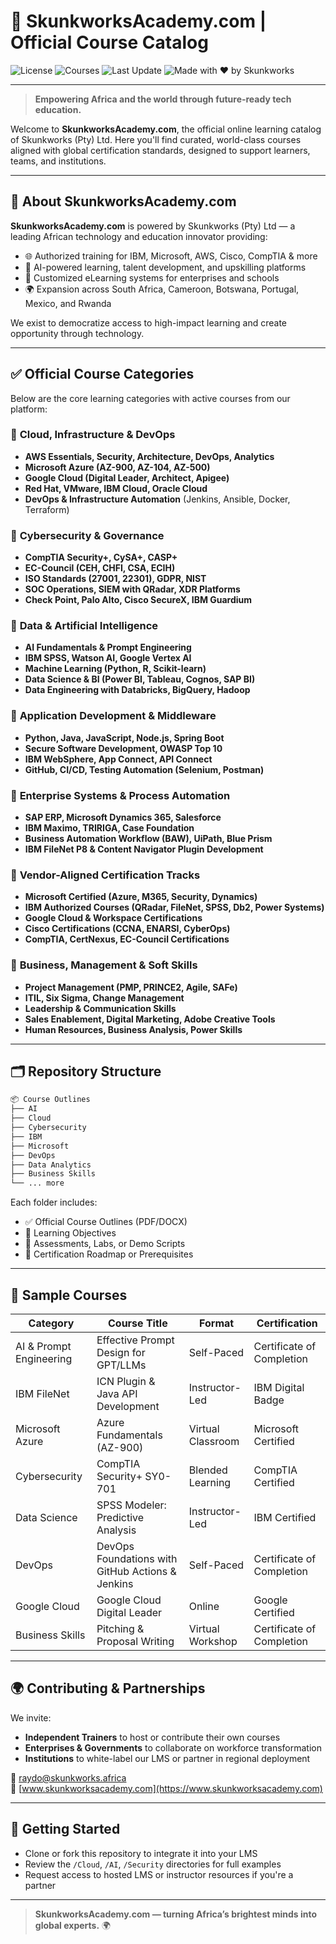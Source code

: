 # 🚀 SkunkworksAcademy.com | Official Course Catalog

![License](https://img.shields.io/badge/license-MIT-blue.svg)
![Courses](https://img.shields.io/badge/courses-400%2B-green)
![Last Update](https://img.shields.io/badge/last%20update-May%202025-orange)
![Made with ❤️ by Skunkworks](https://img.shields.io/badge/made%20by-Skunkworks-red)

---

> **Empowering Africa and the world through future-ready tech education.**

Welcome to **SkunkworksAcademy.com**, the official online learning catalog of Skunkworks (Pty) Ltd. Here you'll find curated, world-class courses aligned with global certification standards, designed to support learners, teams, and institutions.

---

## 🧭 About SkunkworksAcademy.com
**SkunkworksAcademy.com** is powered by Skunkworks (Pty) Ltd — a leading African technology and education innovator providing:

- 🌐 Authorized training for IBM, Microsoft, AWS, Cisco, CompTIA & more
- 🧠 AI-powered learning, talent development, and upskilling platforms
- 🏫 Customized eLearning systems for enterprises and schools
- 🌍 Expansion across South Africa, Cameroon, Botswana, Portugal, Mexico, and Rwanda

We exist to democratize access to high-impact learning and create opportunity through technology.

---

## ✅ Official Course Categories
Below are the core learning categories with active courses from our platform:

### 🔹 **Cloud, Infrastructure & DevOps**
- **AWS Essentials, Security, Architecture, DevOps, Analytics**
- **Microsoft Azure (AZ-900, AZ-104, AZ-500)**
- **Google Cloud (Digital Leader, Architect, Apigee)**
- **Red Hat, VMware, IBM Cloud, Oracle Cloud**
- **DevOps & Infrastructure Automation** (Jenkins, Ansible, Docker, Terraform)

### 🔹 **Cybersecurity & Governance**
- **CompTIA Security+, CySA+, CASP+**
- **EC-Council (CEH, CHFI, CSA, ECIH)**
- **ISO Standards (27001, 22301), GDPR, NIST**
- **SOC Operations, SIEM with QRadar, XDR Platforms**
- **Check Point, Palo Alto, Cisco SecureX, IBM Guardium**

### 🔹 **Data & Artificial Intelligence**
- **AI Fundamentals & Prompt Engineering**
- **IBM SPSS, Watson AI, Google Vertex AI**
- **Machine Learning (Python, R, Scikit-learn)**
- **Data Science & BI (Power BI, Tableau, Cognos, SAP BI)**
- **Data Engineering with Databricks, BigQuery, Hadoop**

### 🔹 **Application Development & Middleware**
- **Python, Java, JavaScript, Node.js, Spring Boot**
- **Secure Software Development, OWASP Top 10**
- **IBM WebSphere, App Connect, API Connect**
- **GitHub, CI/CD, Testing Automation (Selenium, Postman)**

### 🔹 **Enterprise Systems & Process Automation**
- **SAP ERP, Microsoft Dynamics 365, Salesforce**
- **IBM Maximo, TRIRIGA, Case Foundation**
- **Business Automation Workflow (BAW), UiPath, Blue Prism**
- **IBM FileNet P8 & Content Navigator Plugin Development**

### 🔹 **Vendor-Aligned Certification Tracks**
- **Microsoft Certified (Azure, M365, Security, Dynamics)**
- **IBM Authorized Courses (QRadar, FileNet, SPSS, Db2, Power Systems)**
- **Google Cloud & Workspace Certifications**
- **Cisco Certifications (CCNA, ENARSI, CyberOps)**
- **CompTIA, CertNexus, EC-Council Certifications**

### 🔹 **Business, Management & Soft Skills**
- **Project Management (PMP, PRINCE2, Agile, SAFe)**
- **ITIL, Six Sigma, Change Management**
- **Leadership & Communication Skills**
- **Sales Enablement, Digital Marketing, Adobe Creative Tools**
- **Human Resources, Business Analysis, Power Skills**

---

## 🗂️ Repository Structure
```bash
📦 Course Outlines
├── AI
├── Cloud
├── Cybersecurity
├── IBM
├── Microsoft
├── DevOps
├── Data Analytics
├── Business Skills
└── ... more
```

Each folder includes:
- ✅ Official Course Outlines (PDF/DOCX)
- 🎯 Learning Objectives
- 🧪 Assessments, Labs, or Demo Scripts
- 🧠 Certification Roadmap or Prerequisites

---

## 🧩 Sample Courses
| Category                  | Course Title                                             | Format          | Certification        |
|---------------------------|----------------------------------------------------------|------------------|----------------------|
| AI & Prompt Engineering  | Effective Prompt Design for GPT/LLMs                    | Self-Paced       | Certificate of Completion |
| IBM FileNet              | ICN Plugin & Java API Development                       | Instructor-Led   | IBM Digital Badge   |
| Microsoft Azure          | Azure Fundamentals (AZ-900)                             | Virtual Classroom | Microsoft Certified  |
| Cybersecurity            | CompTIA Security+ SY0-701                               | Blended Learning | CompTIA Certified    |
| Data Science             | SPSS Modeler: Predictive Analysis                       | Instructor-Led   | IBM Certified        |
| DevOps                   | DevOps Foundations with GitHub Actions & Jenkins        | Self-Paced       | Certificate of Completion |
| Google Cloud             | Google Cloud Digital Leader                             | Online           | Google Certified     |
| Business Skills          | Pitching & Proposal Writing                             | Virtual Workshop | Certificate of Completion |

---

## 🌍 Contributing & Partnerships
We invite:
- **Independent Trainers** to host or contribute their own courses
- **Enterprises & Governments** to collaborate on workforce transformation
- **Institutions** to white-label our LMS or partner in regional deployment

📧 [raydo@skunkworks.africa](mailto:raydo@skunkworks.africa)  
🔗 [www.skunkworksacademy.com](https://www.skunkworksacademy.com)

---

## 📌 Getting Started
- Clone or fork this repository to integrate it into your LMS
- Review the `/Cloud`, `/AI`, `/Security` directories for full examples
- Request access to hosted LMS or instructor resources if you're a partner

---

> **SkunkworksAcademy.com — turning Africa’s brightest minds into global experts.** 🌍
